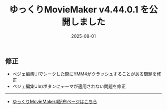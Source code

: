 ﻿---
title: ゆっくりMovieMaker v4.44.0.1 を公開しました
date: 2025-08-01
tags: [YMM4,お知らせ]
---
## 修正
- ベジェ編集UIでシークした際にYMM4がクラッシュすることがある問題を修正
- ベジェ編集UIのボタンにテーマが適用されない問題を修正

---

- [ゆっくりMovieMaker4配布ページはこちら](../index.md)